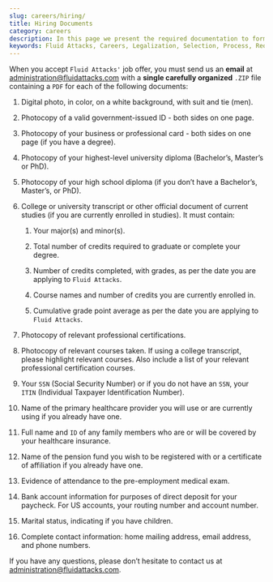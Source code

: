 ```yaml
---
slug: careers/hiring/
title: Hiring Documents
category: careers
description: In this page we present the required documentation to formally legalize your selection once you have successfully finished all the previous stages.
keywords: Fluid Attacks, Careers, Legalization, Selection, Process, Requirements.
---
```


When you accept `Fluid Attacks'` job offer, you must send us an
**email** at <administration@fluidattacks.com> with a **single carefully
organized** `.ZIP` file containing a `PDF` for each of the following
documents:

1. Digital photo, in color, on a white background, with suit and tie
    (men).

2. Photocopy of a valid government-issued ID - both sides on one page.

3. Photocopy of your business or professional card - both sides on one
    page (if you have a degree).

4. Photocopy of your highest-level university diploma (Bachelor’s,
    Master’s or PhD).

5. Photocopy of your high school diploma (if you don’t have a
    Bachelor’s, Master’s, or PhD).

6. College or university transcript or other official document of
    current studies (if you are currently enrolled in studies). It must
    contain:

    1. Your major(s) and minor(s).

    2. Total number of credits required to graduate or complete your
        degree.

    3. Number of credits completed, with grades, as per the date you
        are applying to `Fluid Attacks`.

    4. Course names and number of credits you are currently enrolled
        in.

    5. Cumulative grade point average as per the date you are applying
        to `Fluid Attacks`.

7. Photocopy of relevant professional certifications.

8. Photocopy of relevant courses taken. If using a college transcript,
    please highlight relevant courses. Also include a list of your
    relevant professional certification courses.

9. Your `SSN` (Social Security Number) or if you do not have an `SSN`,
    your `ITIN` (Individual Taxpayer Identification Number).

10. Name of the primary healthcare provider you will use or are
    currently using if you already have one.

11. Full name and `ID` of any family members who are or will be covered
    by your healthcare insurance.

12. Name of the pension fund you wish to be registered with or a
    certificate of affiliation if you already have one.

13. Evidence of attendance to the pre-employment medical exam.

14. Bank account information for purposes of direct deposit for your
    paycheck. For US accounts, your routing number and account number.

15. Marital status, indicating if you have children.

16. Complete contact information: home mailing address, email address,
    and phone numbers.

If you have any questions, please don’t hesitate to contact us at
<administration@fluidattacks.com>.
